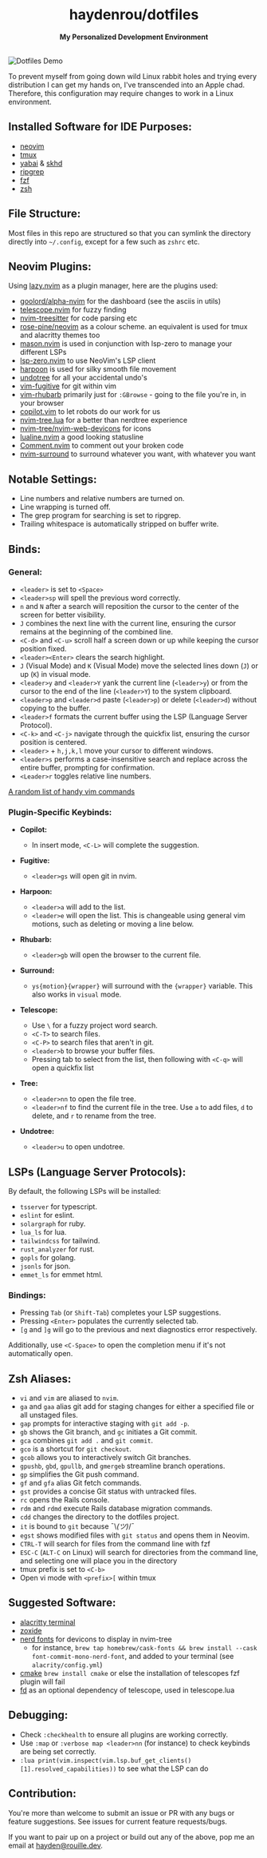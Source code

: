 <div align="center">
    <h1>haydenrou/dotfiles</h1>
    <strong>My Personalized Development Environment</strong>
</div>
<br>

![Dotfiles Demo](https://i.imgur.com/qVCCpbT.jpeg)

To prevent myself from going down wild Linux rabbit holes and trying every distribution I can get my hands on, I've transcended into an Apple chad. Therefore, this configuration may require changes to work in a Linux environment.

## Installed Software for IDE Purposes:

- [neovim](https://github.com/neovim/neovim)
- [tmux](https://github.com/tmux/tmux)
- [yabai](https://github.com/koekeishiya/yabai) & [skhd](https://github.com/koekeishiya/skhd)
- [ripgrep](https://github.com/BurntSushi/ripgrep)
- [fzf](https://github.com/junegunn/fzf)
- [zsh](https://www.zsh.org/)

## File Structure:

Most files in this repo are structured so that you can symlink the directory directly into `~/.config`, except for a few such as `zshrc` etc.

## Neovim Plugins:

Using [lazy.nvim](https://github.com/folke/lazy.nvim) as a plugin manager, here are the plugins used:

- [goolord/alpha-nvim](https://github.com/goolord/alpha-nvim) for the dashboard (see the asciis in utils)
- [telescope.nvim](https://github.com/nvim-telescope/telescope.nvim) for fuzzy finding
- [nvim-treesitter](https://github.com/nvim-treesitter/nvim-treesitter) for code parsing etc
- [rose-pine/neovim](https://github.com/rose-pine/neovim) as a colour scheme. an equivalent is used for tmux and alacritty themes too
- [mason.nvim](https://github.com/williamboman/mason.nvim) is used in conjunction with lsp-zero to manage your different LSPs
- [lsp-zero.nvim](https://github.com/VonHeikemen/lsp-zero.nvim) to use NeoVim's LSP client
- [harpoon](https://github.com/ThePrimeagen/harpoon) is used for silky smooth file movement
- [undotree](https://github.com/mbbill/undotree) for all your accidental undo's
- [vim-fugitive](https://github.com/tpope/vim-fugitive) for git within vim
- [vim-rhubarb](https://github.com/tpope/vim-rhubarb) primarily just for `:GBrowse` - going to the file you're in, in your browser
- [copilot.vim](https://github.com/github/copilot.vim) to let robots do our work for us
- [nvim-tree.lua](https://github.com/nvim-tree/nvim-tree.lua) for a better than nerdtree experience
- [nvim-tree/nvim-web-devicons](https://github.com/nvim-tree/nvim-web-devicons) for icons
- [lualine.nvim](https://github.com/nvim-lualine/lualine.nvim) a good looking statusline
- [Comment.nvim](https://github.com/numToStr/Comment.nvim) to comment out your broken code
- [nvim-surround](https://github.com/kylechui/nvim-surround) to surround whatever you want, with whatever you want

## Notable Settings:

- Line numbers and relative numbers are turned on.
- Line wrapping is turned off.
- The grep program for searching is set to ripgrep.
- Trailing whitespace is automatically stripped on buffer write.

## Binds:

### General:

- `<leader>` is set to `<Space>`
- `<leader>sp` will spell the previous word correctly.
- `n` and `N` after a search will reposition the cursor to the center of the screen for better visibility.
- `J` combines the next line with the current line, ensuring the cursor remains at the beginning of the combined line.
- `<C-d>` and `<C-u>` scroll half a screen down or up while keeping the cursor position fixed.
- `<leader><Enter>` clears the search highlight.
- `J` (Visual Mode) and `K` (Visual Mode) move the selected lines down (`J`) or up (`K`) in visual mode.
- `<leader>y` and `<leader>Y` yank the current line (`<leader>y`) or from the cursor to the end of the line (`<leader>Y`) to the system clipboard.
- `<leader>p` and `<leader>d` paste (`<leader>p`) or delete (`<leader>d`) without copying to the buffer.
- `<leader>f` formats the current buffer using the LSP (Language Server Protocol).
- `<C-k>` and `<C-j>` navigate through the quickfix list, ensuring the cursor position is centered.
- `<leader>` + `h,j,k,l` move your cursor to different windows.
- `<leader>s` performs a case-insensitive search and replace across the entire buffer, prompting for confirmation.
- `<Leader>r` toggles relative line numbers.

[A random list of handy vim commands](./docs/vimbits.md)

### Plugin-Specific Keybinds:

- **Copilot:**
  - In insert mode, `<C-L>` will complete the suggestion.

- **Fugitive:**
  - `<leader>gs` will open git in nvim.

- **Harpoon:**
  - `<leader>a` will add to the list.
  - `<leader>e` will open the list. This is changeable using general vim motions, such as deleting or moving a line below.

- **Rhubarb:**
  - `<leader>gb` will open the browser to the current file.

- **Surround:**
  - `ys{motion}{wrapper}` will surround with the `{wrapper}` variable. This also works in `visual` mode.

- **Telescope:**
  - Use `\` for a fuzzy project word search.
  - `<C-T>` to search files.
  - `<C-P>` to search files that aren't in git.
  - `<leader>b` to browse your buffer files.
  - Pressing tab to select from the list, then following with `<C-q>` will open a quickfix list

- **Tree:**
  - `<leader>nn` to open the file tree.
  - `<leader>nf` to find the current file in the tree. Use `a` to add files, `d` to delete, and `r` to rename from the tree.

- **Undotree:**
  - `<leader>u` to open undotree.

## LSPs (Language Server Protocols):

By default, the following LSPs will be installed:
- `tsserver` for typescript.
- `eslint` for eslint.
- `solargraph` for ruby.
- `lua_ls` for lua.
- `tailwindcss` for tailwind.
- `rust_analyzer` for rust.
- `gopls` for golang.
- `jsonls` for json.
- `emmet_ls` for emmet html.

### Bindings:

- Pressing `Tab` (or `Shift-Tab`) completes your LSP suggestions.
- Pressing `<Enter>` populates the currently selected tab.
- `[g` and `]g` will go to the previous and next diagnostics error respectively.

Additionally, use `<C-Space>` to open the completion menu if it's not automatically open.

## Zsh Aliases:

- `vi` and `vim` are aliased to `nvim`.
- `ga` and `gaa` alias git add for staging changes for either a specified file or all unstaged files.
- `gap` prompts for interactive staging with `git add -p`.
- `gb` shows the Git branch, and `gc` initiates a Git commit.
- `gca` combines `git add .` and `git commit`.
- `gco` is a shortcut for `git checkout`.
- `gcob` allows you to interactively switch Git branches.
- `gpushb`, `gbd`, `gpullb`, and `gmergeb` streamline branch operations.
- `gp` simplifies the Git push command.
- `gf` and `gfa` alias Git fetch commands.
- `gst` provides a concise Git status with untracked files.
- `rc` opens the Rails console.
- `rdm` and `rdmd` execute Rails database migration commands.
- `cdd` changes the directory to the dotfiles project.
- `it` is bound to `git` because ¯\\_(ツ)_/¯
- `egst` shows modified files with `git status` and opens them in Neovim.
- `CTRL-T` will search for files from the command line with fzf
- `ESC-C` (`ALT-C` on Linux) will search for directories from the command line, and selecting one will place you in the directory
- tmux prefix is set to `<C-b>`
- Open vi mode with `<prefix>[` within tmux

## Suggested Software:

- [alacritty terminal](https://alacritty.org/)
- [zoxide](https://github.com/ajeetdsouza/zoxide)
- [nerd fonts](https://www.nerdfonts.com/font-downloads) for devicons to display in nvim-tree
    - for instance, `brew tap homebrew/cask-fonts && brew install --cask font-commit-mono-nerd-font`, and added to your terminal (see `alacrity/config.yml`)
- [cmake](https://cmake.org/) `brew install cmake` or else the installation of telescopes fzf plugin will fail
- [fd](https://github.com/sharkdp/fd) as an optional dependency of telescope, used in telescope.lua

## Debugging:

- Check `:checkhealth` to ensure all plugins are working correctly.
- Use `:map` or `:verbose map <leader>nn` (for instance) to check keybinds are being set correctly.
- `:lua print(vim.inspect(vim.lsp.buf_get_clients()[1].resolved_capabilities))` to see what the LSP can do

## Contribution:

You're more than welcome to submit an issue or PR with any bugs or feature suggestions. See issues for current feature requests/bugs.

If you want to pair up on a project or build out any of the above, pop me an email at <hayden@rouille.dev>.
